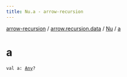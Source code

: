 ```yaml
---
title: Nu.a - arrow-recursion
---
```


[arrow-recursion](../../index.html) / [arrow.recursion.data](../index.html) / [Nu](index.html) / [a](./a.html)

# a

`val a: `[`Any`](https://kotlinlang.org/api/latest/jvm/stdlib/kotlin/-any/index.html)`?`